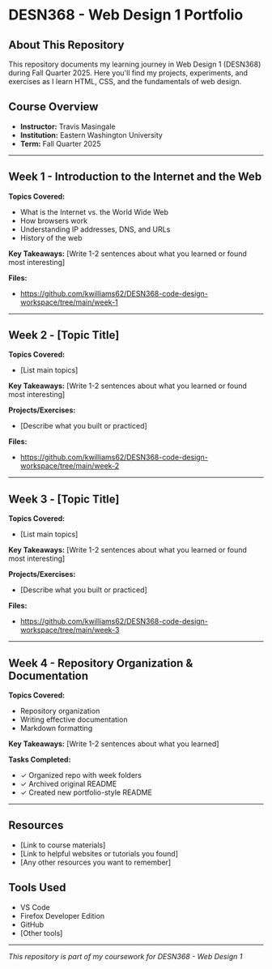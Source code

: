 # DESN368 - Web Design 1 Portfolio

## About This Repository

This repository documents my learning journey in Web Design 1 (DESN368) during Fall Quarter 2025. Here you'll find my projects, experiments, and exercises as I learn HTML, CSS, and the fundamentals of web design.

## Course Overview

- **Instructor:** Travis Masingale
- **Institution:** Eastern Washington University
- **Term:** Fall Quarter 2025

---

## Week 1 - Introduction to the Internet and the Web

**Topics Covered:**
- What is the Internet vs. the World Wide Web
- How browsers work
- Understanding IP addresses, DNS, and URLs
- History of the web

**Key Takeaways:**
[Write 1-2 sentences about what you learned or found most interesting]

**Files:**
- https://github.com/kwilliams62/DESN368-code-design-workspace/tree/main/week-1

---

## Week 2 - [Topic Title]

**Topics Covered:**
- [List main topics]

**Key Takeaways:**
[Write 1-2 sentences about what you learned or found most interesting]

**Projects/Exercises:**
- [Describe what you built or practiced]

**Files:**
- https://github.com/kwilliams62/DESN368-code-design-workspace/tree/main/week-2

---

## Week 3 - [Topic Title]

**Topics Covered:**
- [List main topics]

**Key Takeaways:**
[Write 1-2 sentences about what you learned or found most interesting]

**Projects/Exercises:**
- [Describe what you built or practiced]

**Files:**
- https://github.com/kwilliams62/DESN368-code-design-workspace/tree/main/week-3

---

## Week 4 - Repository Organization & Documentation

**Topics Covered:**
- Repository organization
- Writing effective documentation
- Markdown formatting

**Key Takeaways:**
[Write 1-2 sentences about what you learned]

**Tasks Completed:**
- ✓ Organized repo with week folders
- ✓ Archived original README
- ✓ Created new portfolio-style README

---

## Resources

- [Link to course materials]
- [Link to helpful websites or tutorials you found]
- [Any other resources you want to remember]

## Tools Used

- VS Code
- Firefox Developer Edition
- GitHub
- [Other tools]

---

*This repository is part of my coursework for DESN368 - Web Design 1*
